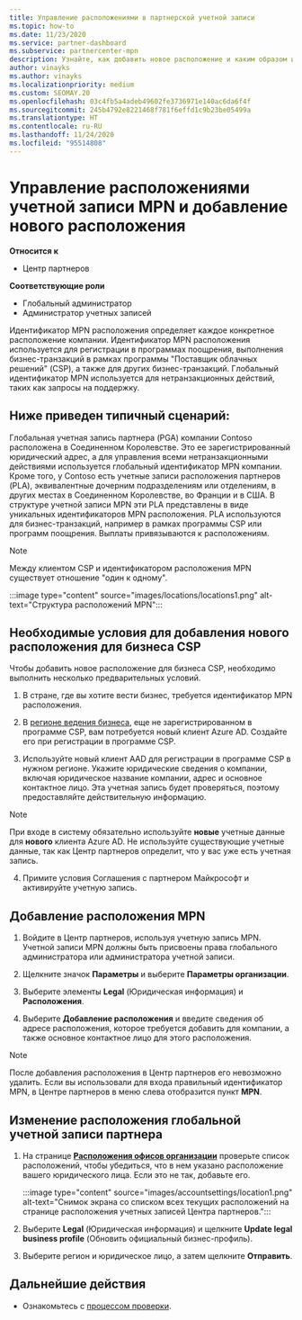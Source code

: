 ```yaml
---
title: Управление расположениями в партнерской учетной записи
ms.topic: how-to
ms.date: 11/23/2020
ms.service: partner-dashboard
ms.subservice: partnercenter-mpn
description: Узнайте, как добавить новое расположение и каким образом идентификатор расположения MPN используется в программах поощрений, бизнес-операциях CSP, подписках и других транзакциях.
author: vinayks
ms.author: vinayks
ms.localizationpriority: medium
ms.custom: SEOMAY.20
ms.openlocfilehash: 03c4fb5a4adeb49602fe3736971e140ac6da6f4f
ms.sourcegitcommit: 245b4792e8221468f781f6effd1c9b23be05499a
ms.translationtype: HT
ms.contentlocale: ru-RU
ms.lasthandoff: 11/24/2020
ms.locfileid: "95514808"
---
```

# <a name="manage-your-mpn-account-locations-and-add-a-new-location"></a>Управление расположениями учетной записи MPN и добавление нового расположения

**Относится к**

- Центр партнеров

**Соответствующие роли**

- Глобальный администратор
- Администратор учетных записей

Идентификатор MPN расположения определяет каждое конкретное расположение компании. Идентификатор MPN расположения используется для регистрации в программах поощрения, выполнения бизнес-транзакций в рамках программы "Поставщик облачных решений" (CSP), а также для других бизнес-транзакций. Глобальный идентификатор MPN используется для нетранзакционных действий, таких как запросы на поддержку.

## <a name="the-following-is-a-typical-scenario"></a>Ниже приведен типичный сценарий:

Глобальная учетная запись партнера (PGA) компании Contoso расположена в Соединенном Королевстве. Это ее зарегистрированный юридический адрес, а для управления всеми нетранзакционными действиями используется глобальный идентификатор MPN компании. Кроме того, у Contoso есть учетные записи расположения партнеров (PLA), эквивалентные дочерним подразделениям или отделениям, в других местах в Соединенном Королевстве, во Франции и в США. В структуре учетной записи MPN эти PLA представлены в виде уникальных идентификаторов MPN расположения. PLA используются для бизнес-транзакций, например в рамках программы CSP или программ поощрения. Выплаты привязываются к расположениям. 

>[!NOTE]
>Между клиентом CSP и идентификатором расположения MPN существует отношение "один к одному".

:::image type="content" source="images/locations/locations1.png" alt-text="Структура расположений MPN":::

## <a name="prerequisites-in-order-to-add-a-new-location-for-a-csp-business"></a>Необходимые условия для добавления нового расположения для бизнеса CSP

Чтобы добавить новое расположение для бизнеса CSP, необходимо выполнить несколько предварительных условий.

1. В стране, где вы хотите вести бизнес, требуется идентификатор MPN расположения.

1. В [регионе ведения бизнеса](regional-authorization-overview.md), еще не зарегистрированном в программе CSP, вам потребуется новый клиент Azure AD. Создайте его при регистрации в программе CSP.
 
3. Используйте новый клиент AAD для регистрации в программе CSP в нужном регионе.
Укажите юридические сведения о компании, включая юридическое название компании, адрес и основное контактное лицо. Эта учетная запись будет проверяться, поэтому предоставляйте действительную информацию.

>[!NOTE] 
 >При входе в систему обязательно используйте **новые** учетные данные для **нового** клиента Azure AD. Не используйте существующие учетные данные, так как Центр партнеров определит, что у вас уже есть учетная запись.

4. Примите условия Соглашения с партнером Майкрософт и активируйте учетную запись.

## <a name="add-an-mpn-location"></a>Добавление расположения MPN

1. Войдите в Центр партнеров, используя учетную запись MPN. Учетной записи MPN должны быть присвоены права глобального администратора или администратора учетной записи. 

1. Щелкните значок **Параметры** и выберите **Параметры организации**.

2. Выберите элементы **Legal** (Юридическая информация) и **Расположения**.

3. Выберите **Добавление расположения** и введите сведения об адресе расположения, которое требуется добавить для компании, а также основное контактное лицо для этого расположения.

> [!NOTE]
> После добавления расположения в Центр партнеров его невозможно удалить. Если вы использовали для входа правильный идентификатор MPN, в Центре партнеров в меню слева отобразится пункт **MPN**.

## <a name="change-global-partner-account-location"></a>Изменение расположения глобальной учетной записи партнера

1. На странице **[Расположения офисов организации](https://partner.microsoft.com/dashboard/account/v3/organization/legalinfo#mpn)** проверьте список расположений, чтобы убедиться, что в нем указано расположение вашего юридического лица. Если это не так, добавьте его.

   :::image type="content" source="images/accountsettings/location1.png" alt-text="Снимок экрана со списком всех текущих расположений на странице расположения учетных записей Центра партнеров.":::

2. Выберите **Legal** (Юридическая информация) и щелкните **Update legal business profile** (Обновить официальный бизнес-профиль).
  
3. Выберите регион и юридическое лицо, а затем щелкните **Отправить**.

  
## <a name="next-steps"></a>Дальнейшие действия

- Ознакомьтесь с [процессом проверки](verification-responses.md).
